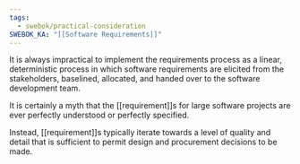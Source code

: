 ```yaml
---
tags:
  - swebok/practical-consideration
SWEBOK_KA: "[[Software Requirements]]"
---
```

It is always impractical to implement the requirements process as a linear, deterministic process in which software requirements are elicited from the stakeholders, baselined, allocated, and handed over to the software development team.

It is certainly a myth that the [[requirement]]s for large software projects are ever perfectly understood or perfectly specified.

Instead, [[requirement]]s typically iterate towards a level of quality and detail that is sufficient to permit design and procurement decisions to be made.